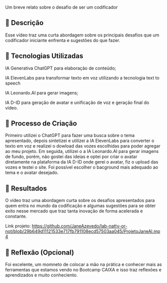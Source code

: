 Um breve relato sobre o desafio de ser um codificador 

## 📒 Descrição
Esse vídeo traz uma curta abordagem sobre os principais desafios que um codificador iniciante enfrenta e sugestões do que fazer.

## 🤖 Tecnologias Utilizadas
IA Generativa ChatGPT para elaboração de conteúdo;

IA ElevenLabs para transformar texto em voz utilizando a tecnologia text to speech

IA Leonardo.AI para gerar imagens;

IA D-ID para geração de avatar e unificação de voz e geração final do vídeo.

## 🧐 Processo de Criação
Primeiro utilizei o ChatGPT para fazer uma busca sobre o tema apresentado, depois sintetizei e utilizei a IA ElevenLabs para converter o texto em voz e realizei o dowload das vozes escolhidas para poder agregar ao meu projeto. Em seguida, utilizei o a IA Leonardo.AI para gerar imagens de fundo, porém, não gostei das ideias e optei por criar o avatar diretamente na plataforma da IA D-ID onde gerei o avatar, fiz o upload das vozes e testei o site. Foi possível escolher o bacground mais adequado ao tema e o avatar desejado.

## 🚀 Resultados
O vídeo traz uma abordagem curta sobre os desafios apresentados para quem entra no mundo da codificação e algumas sugestões para se obter exito nesse mercado que traz tanta inovação de forma acelerada e constante.

Link projeto: https://github.com/JaneAzevedo/lab-natty-or-not/blob/29b649d11121533e717fb791108ecd57503aa045/ProjetoJaneAI.mp4

## 💭 Reflexão (Opcional)
Foi excelente, um momneto de colocar a mão na prática e conhecer mais as ferramentas que estamos vendo no Bootcamp CAIXA e isso traz reflexões e aprendizados e muito conheciento.

